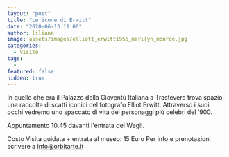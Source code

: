 ```yaml
---
layout: "post"
title: "Le icone di Erwitt"
date: "2020-06-13 11:00"
author: liliana
image: assets/images/elliott_erwitt1956_marilyn_monroe.jpg
categories:
  - Visite
tags:
  -
featured: false
hidden: true
---
```

In quello che era il Palazzo della Gioventù Italiana a Trastevere trova spazio una raccolta di scatti iconici del fotografo Elliot Erwitt. Attraverso i suoi occhi vedremo uno spaccato di vita dei personaggi più celebri del ‘900.

Appuntamento 10.45 davanti l'entrata del Wegil.

Costo Visita guidata + entrata al museo: 15 Euro
Per info e prenotazioni scrivere a info@orbitarte.it
